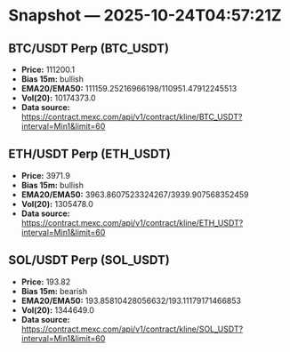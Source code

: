 # Snapshot — 2025-10-24T04:57:21Z

## BTC/USDT Perp (BTC_USDT)
- **Price:** 111200.1
- **Bias 15m:** bullish
- **EMA20/EMA50:** 111159.25216966198/110951.47912245513
- **Vol(20):** 10174373.0
- **Data source:** https://contract.mexc.com/api/v1/contract/kline/BTC_USDT?interval=Min1&limit=60

## ETH/USDT Perp (ETH_USDT)
- **Price:** 3971.9
- **Bias 15m:** bullish
- **EMA20/EMA50:** 3963.8607523324267/3939.907568352459
- **Vol(20):** 1305478.0
- **Data source:** https://contract.mexc.com/api/v1/contract/kline/ETH_USDT?interval=Min1&limit=60

## SOL/USDT Perp (SOL_USDT)
- **Price:** 193.82
- **Bias 15m:** bearish
- **EMA20/EMA50:** 193.85810428056632/193.11179171466853
- **Vol(20):** 1344649.0
- **Data source:** https://contract.mexc.com/api/v1/contract/kline/SOL_USDT?interval=Min1&limit=60
